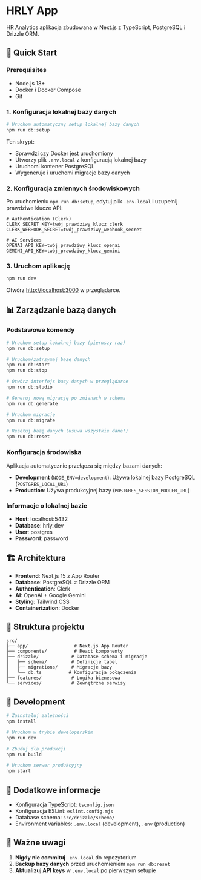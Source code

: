 # HRLY App

HR Analytics aplikacja zbudowana w Next.js z TypeScript, PostgreSQL i Drizzle ORM.

## 🚀 Quick Start

### Prerequisites

- Node.js 18+
- Docker i Docker Compose
- Git

### 1. Konfiguracja lokalnej bazy danych

```bash
# Uruchom automatyczny setup lokalnej bazy danych
npm run db:setup
```

Ten skrypt:

- Sprawdzi czy Docker jest uruchomiony
- Utworzy plik `.env.local` z konfiguracją lokalnej bazy
- Uruchomi kontener PostgreSQL
- Wygeneruje i uruchomi migracje bazy danych

### 2. Konfiguracja zmiennych środowiskowych

Po uruchomieniu `npm run db:setup`, edytuj plik `.env.local` i uzupełnij prawdziwe klucze API:

```env
# Authentication (Clerk)
CLERK_SECRET_KEY=twój_prawdziwy_klucz_clerk
CLERK_WEBHOOK_SECRET=twój_prawdziwy_webhook_secret

# AI Services
OPENAI_API_KEY=twój_prawdziwy_klucz_openai
GEMINI_API_KEY=twój_prawdziwy_klucz_gemini
```

### 3. Uruchom aplikację

```bash
npm run dev
```

Otwórz [http://localhost:3000](http://localhost:3000) w przeglądarce.

## 📊 Zarządzanie bazą danych

### Podstawowe komendy

```bash
# Uruchom setup lokalnej bazy (pierwszy raz)
npm run db:setup

# Uruchom/zatrzymaj bazę danych
npm run db:start
npm run db:stop

# Otwórz interfejs bazy danych w przeglądarce
npm run db:studio

# Generuj nową migrację po zmianach w schema
npm run db:generate

# Uruchom migracje
npm run db:migrate

# Resetuj bazę danych (usuwa wszystkie dane!)
npm run db:reset
```

### Konfiguracja środowiska

Aplikacja automatycznie przełącza się między bazami danych:

- **Development** (`NODE_ENV=development`): Używa lokalnej bazy PostgreSQL (`POSTGRES_LOCAL_URL`)
- **Production**: Używa produkcyjnej bazy (`POSTGRES_SESSION_POOLER_URL`)

### Informacje o lokalnej bazie

- **Host**: localhost:5432
- **Database**: hrly_dev
- **User**: postgres
- **Password**: password

## 🏗️ Architektura

- **Frontend**: Next.js 15 z App Router
- **Database**: PostgreSQL z Drizzle ORM
- **Authentication**: Clerk
- **AI**: OpenAI + Google Gemini
- **Styling**: Tailwind CSS
- **Containerization**: Docker

## 📁 Struktura projektu

```
src/
├── app/                 # Next.js App Router
├── components/          # React komponenty
├── drizzle/            # Database schema i migracje
│   ├── schema/         # Definicje tabel
│   ├── migrations/     # Migracje bazy
│   └── db.ts          # Konfiguracja połączenia
├── features/           # Logika biznesowa
└── services/           # Zewnętrzne serwisy
```

## 🔧 Development

```bash
# Zainstaluj zależności
npm install

# Uruchom w trybie deweloperskim
npm run dev

# Zbuduj dla produkcji
npm run build

# Uruchom serwer produkcyjny
npm start
```

## 📝 Dodatkowe informacje

- Konfiguracja TypeScript: `tsconfig.json`
- Konfiguracja ESLint: `eslint.config.mjs`
- Database schema: `src/drizzle/schema/`
- Environment variables: `.env.local` (development), `.env` (production)

## 🚨 Ważne uwagi

1. **Nigdy nie commituj** `.env.local` do repozytorium
2. **Backup bazy danych** przed uruchomieniem `npm run db:reset`
3. **Aktualizuj API keys** w `.env.local` po pierwszym setupie
